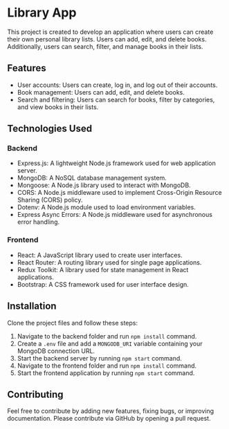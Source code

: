 # Library App

This project is created to develop an application where users can create their own personal library lists. Users can add, edit, and delete books. Additionally, users can search, filter, and manage books in their lists.

## Features

- User accounts: Users can create, log in, and log out of their accounts.
- Book management: Users can add, edit, and delete books.
- Search and filtering: Users can search for books, filter by categories, and view books in their lists.

## Technologies Used

### Backend
- Express.js: A lightweight Node.js framework used for web application server.
- MongoDB: A NoSQL database management system.
- Mongoose: A Node.js library used to interact with MongoDB.
- CORS: A Node.js middleware used to implement Cross-Origin Resource Sharing (CORS) policy.
- Dotenv: A Node.js module used to load environment variables.
- Express Async Errors: A Node.js middleware used for asynchronous error handling.

### Frontend
- React: A JavaScript library used to create user interfaces.
- React Router: A routing library used for single page applications.
- Redux Toolkit: A library used for state management in React applications.
- Bootstrap: A CSS framework used for user interface design.

## Installation

Clone the project files and follow these steps:

1. Navigate to the backend folder and run `npm install` command.
2. Create a `.env` file and add a `MONGODB_URI` variable containing your MongoDB connection URL.
3. Start the backend server by running `npm start` command.
4. Navigate to the frontend folder and run `npm install` command.
5. Start the frontend application by running `npm start` command.

## Contributing

Feel free to contribute by adding new features, fixing bugs, or improving documentation. Please contribute via GitHub by opening a pull request.

